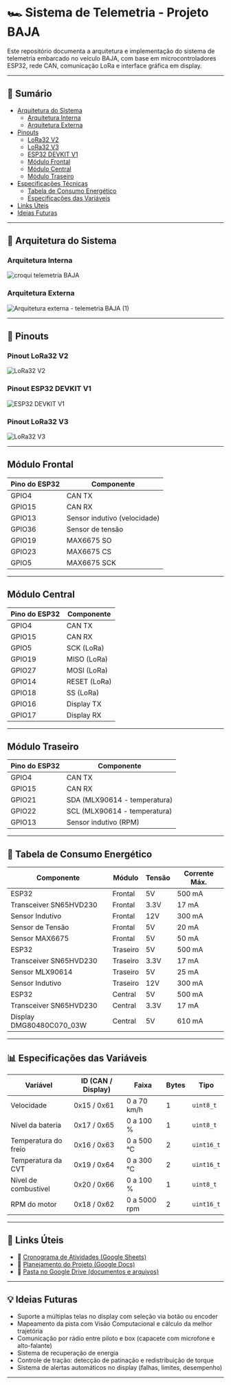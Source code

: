 # 🏎️ Sistema de Telemetria - Projeto BAJA

Este repositório documenta a arquitetura e implementação do sistema de telemetria embarcado no veículo BAJA, com base em microcontroladores ESP32, rede CAN, comunicação LoRa e interface gráfica em display.

---

## 📑 Sumário

- [Arquitetura do Sistema](#arquitetura-do-sistema)
  - [Arquitetura Interna](#arquitetura-interna)
  - [Arquitetura Externa](#arquitetura-externa)
- [Pinouts](#pinouts)
  - [LoRa32 V2](#pinout-lora32-v2)
  - [LoRa32 V3](#pinout-lora32-v3)
  - [ESP32 DEVKIT V1](#pinout-esp32-devkit-v1)
  - [Módulo Frontal](#módulo-frontal)
  - [Módulo Central](#módulo-central)
  - [Módulo Traseiro](#módulo-traseiro)
- [Especificações Técnicas](#especificações-técnicas)
  - [Tabela de Consumo Energético](#tabela-de-consumo-energético)
  - [Especificações das Variáveis](#especificações-das-variáveis)
- [Links Úteis](#links-úteis)
- [Ideias Futuras](#ideias-futuras)

---

## 🧠 Arquitetura do Sistema

### Arquitetura Interna  
![croqui telemetria BAJA](https://github.com/user-attachments/assets/2d39a95c-3ffb-498f-b455-7dad052f3d03)

### Arquitetura Externa  
![Arquitetura externa - telemetria BAJA (1)](https://github.com/user-attachments/assets/0eabbcf2-508f-4049-9948-e3a62e71c3a5)

---

## 🔌 Pinouts

### Pinout LoRa32 V2  
![LoRa32 V2](https://github.com/user-attachments/assets/a2757a7a-5f3b-4c13-9c52-783dc83b022d)

### Pinout ESP32 DEVKIT V1  
![ESP32 DEVKIT V1](https://github.com/user-attachments/assets/86cefb8a-a655-4f22-8672-2a8caeacce06)

### Pinout LoRa32 V3  
![LoRa32 V3](https://github.com/user-attachments/assets/965c292c-7f8e-433a-bdf4-9f70098de5db)

---

## Módulo Frontal  

| Pino do ESP32 | Componente                        |
|---------------|-----------------------------------|
| GPIO4         | CAN TX                            |
| GPIO15        | CAN RX                            |
| GPIO13        | Sensor indutivo (velocidade)      |
| GPIO36        | Sensor de tensão                  |
| GPIO19        | MAX6675 SO                        |
| GPIO23        | MAX6675 CS                        |
| GPIO5         | MAX6675 SCK                       |

---

## Módulo Central  

| Pino do ESP32 | Componente                 |
|---------------|----------------------------|
| GPIO4         | CAN TX                     |
| GPIO15        | CAN RX                     |
| GPIO5         | SCK (LoRa)                 |
| GPIO19        | MISO (LoRa)                |
| GPIO27        | MOSI (LoRa)                |
| GPIO14        | RESET (LoRa)               |
| GPIO18        | SS (LoRa)                  |
| GPIO16        | Display TX                 |
| GPIO17        | Display RX                 |

---

## Módulo Traseiro  

| Pino do ESP32 | Componente                  |
|---------------|-----------------------------|
| GPIO4         | CAN TX                      |
| GPIO15        | CAN RX                      |
| GPIO21        | SDA (MLX90614 - temperatura)|
| GPIO22        | SCL (MLX90614 - temperatura)|
| GPIO13        | Sensor indutivo (RPM)       |

---

## 🔋 Tabela de Consumo Energético  

| Componente               | Módulo   | Tensão | Corrente Máx.  |
|--------------------------|----------|--------|----------------|
| ESP32                    | Frontal  | 5V     | 500 mA         |
| Transceiver SN65HVD230   | Frontal  | 3.3V   | 17 mA          |
| Sensor Indutivo          | Frontal  | 12V    | 300 mA         |
| Sensor de Tensão         | Frontal  | 5V     | 20 mA          |
| Sensor MAX6675           | Frontal  | 5V     | 50 mA          |
| ESP32                    | Traseiro | 5V     | 500 mA         |
| Transceiver SN65HVD230   | Traseiro | 3.3V   | 17 mA          |
| Sensor MLX90614          | Traseiro | 5V     | 25 mA          |
| Sensor Indutivo          | Traseiro | 12V    | 300 mA         |
| ESP32                    | Central  | 5V     | 500 mA         |
| Transceiver SN65HVD230   | Central  | 3.3V   | 17 mA          |
| Display DMG80480C070_03W | Central  | 5V     | 610 mA         |

---

## 📊 Especificações das Variáveis  

| Variável             | ID (CAN / Display) | Faixa            | Bytes | Tipo     |
|----------------------|--------------------|------------------|--------|----------|
| Velocidade           | 0x15 / 0x61        | 0 a 70 km/h      | 1      | `uint8_t`|
| Nível da bateria     | 0x17 / 0x65        | 0 a 100 %        | 1      | `uint8_t`|
| Temperatura do freio | 0x16 / 0x63        | 0 a 500 °C       | 2      | `uint16_t`|
| Temperatura da CVT   | 0x19 / 0x64        | 0 a 300 °C       | 2      | `uint16_t`|
| Nível de combustível | 0x20 / 0x66        | 0 a 100 %        | 1      | `uint8_t`|
| RPM do motor         | 0x18 / 0x62        | 0 a 5000 rpm     | 2      | `uint16_t`|

---

## 🔗 Links Úteis

- 📅 [Cronograma de Atividades (Google Sheets)](https://docs.google.com/spreadsheets/d/1f6BjYHv89a4gd36owJ_0MwVJ5d3ZieXN16XCeML3Rqs/edit?usp=sharing)  
- 📝 [Planejamento do Projeto (Google Docs)](https://docs.google.com/document/d/10cPqrGxGNATz-zq_f9W72cQVOdOiKb-08O4iLef-5Vg/edit?usp=sharing)  
- 📁 [Pasta no Google Drive (documentos e arquivos)](https://drive.google.com/drive/folders/12pf-uwY25VX4iIIwu48RXH_IE0EbaV6g?usp=sharing)

---

## 💡 Ideias Futuras

- Suporte a múltiplas telas no display com seleção via botão ou encoder
- Mapeamento da pista com Visão Computacional e cálculo da melhor trajetória
- Comunicação por rádio entre piloto e box (capacete com microfone e alto-falante)
- Sistema de recuperação de energia
- Controle de tração: detecção de patinação e redistribuição de torque
- Sistema de alertas automáticos no display (falhas, limites, desempenho)

---
